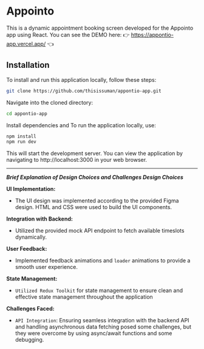 

# Appointo

This is a dynamic appointment booking screen developed for the Appointo app using React. You can see the DEMO here: 👉 https://appontio-app.vercel.app/ 👈

## Installation

To install and run this application locally, follow these steps:

```bash
git clone https://github.com/thisissuman/appontio-app.git
```

Navigate into the cloned directory:

```bash
cd appontio-app
```
Install dependencies and To run the application locally, use:
```bash
npm install
npm run dev
```
This will start the development server. You can view the application by navigating to http://localhost:3000 in your web browser.


------------------------------------------------------
**_Brief Explanation of Design Choices and Challenges Design Choices_**

**UI Implementation:** 
- The UI design was implemented according to the provided Figma design. HTML and CSS were used to build the UI components.

**Integration with Backend:** 
- Utilized the provided mock API endpoint to fetch available timeslots dynamically.

**User Feedback:** 
- Implemented feedback animations and `loader` animations to provide a smooth user experience.

**State Management:** 
- `Utilized Redux Toolkit` for state management to ensure clean and effective state management throughout the application

**Challenges Faced:**
- `API Integration`: Ensuring seamless integration with the backend API and handling asynchronous data fetching posed some challenges, but they were overcome by using async/await functions and some debugging.
